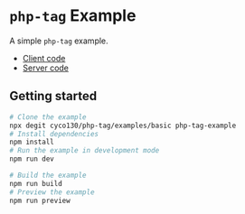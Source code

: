# `php-tag` Example

A simple `php-tag` example.

- [Client code](./client.mjs)
- [Server code](./index.php)

## Getting started

```sh
# Clone the example
npx degit cyco130/php-tag/examples/basic php-tag-example
# Install dependencies
npm install
# Run the example in development mode
npm run dev

# Build the example
npm run build
# Preview the example
npm run preview
```
